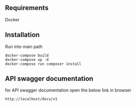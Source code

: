 ## Requirements
Docker

## Installation
Run into main path
```
docker-compose build
docker-compose up -d
docker-compose run composer install
```

## API swagger documentation
for API swagger documentation open the below link in browser
```
http://localhost/docs/v1
```